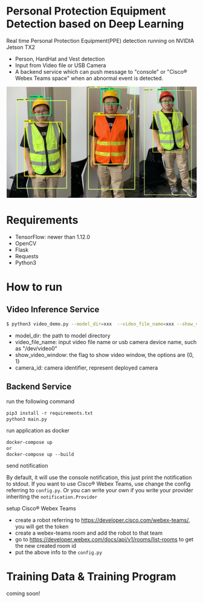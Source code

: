 # Personal Protection Equipment Detection based on Deep Learning

Real time Personal Protection Equipment(PPE) detection running on NVIDIA Jetson TX2

  - Person, HardHat and Vest detection
  - Input from Video file or USB Camera
  - A backend service which can push message to "console" or "Cisco® Webex Teams space" when an abnormal event is detected.

![PPE Image](data/ppe.jpg)

# Requirements

  - TensorFlow: newer than 1.12.0
  - OpenCV
  - Flask
  - Requests
  - Python3

# How to run

## Video Inference Service
```sh
$ python3 video_demo.py --model_dir=xxx  --video_file_name=xxx --show_video_window=xxx --camera_id=xxx
```
* model_dir: the path to model directory
* video_file_name: input video file name or usb camera device name, such as "/dev/video0"
* show_video_window: the flag to show video window, the options are {0, 1}
* camera_id: camera identifier, represent deployed camera

## Backend Service
run the following command
```
pip3 install -r requirements.txt
python3 main.py
```

run application as docker
```
docker-compose up
or
docker-compose up --build
```

send notification

By default, it will use the console notification, this just print the notification to stdout.
If you want to use Cisco® Webex Teams, use change the config referring to `config.py`.
Or you can write your own if you write your provider inheriting the `notification.Provider`

setup Cisco® Webex Teams

* create a robot referring to https://developer.cisco.com/webex-teams/, you will get the token
* create a webex-teams room and add the robot to that team
* go to https://developer.webex.com/docs/api/v1/rooms/list-rooms to get the new created room id
* put the above info to the `config.py`

# Training Data & Training Program
coming soon!
